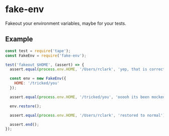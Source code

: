 # fake-env

Fakeout your environment variables, maybe for your tests.

## Example

```js
const test = require('tape');
const FakeEnv = require('fake-env');

test('fakeout $HOME', (assert) => {
  assert.equal(process.env.HOME, '/Users/rclark', 'yep, that is correct');

  const env = new FakeEnv({
    HOME: '/tricked/you'
  });

  assert.equal(process.env.HOME, '/tricked/you', 'ooooh its been mocked!');

  env.restore();

  assert.equal(process.env.HOME, '/Users/rclark', 'restored to normal');

  assert.end();
});
```
